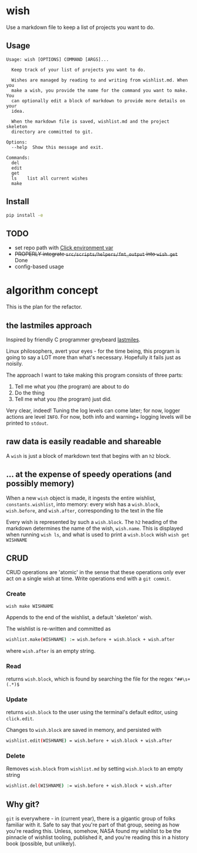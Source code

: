 # wish

Use a markdown file to keep a list of projects you want to do.

## Usage

```
Usage: wish [OPTIONS] COMMAND [ARGS]...

  Keep track of your list of projects you want to do.

  Wishes are managed by reading to and writing from wishlist.md. When you
  make a wish, you provide the name for the command you want to make. You
  can optionally edit a block of markdown to provide more details on your
  idea.

  When the markdown file is saved, wishlist.md and the project skeleton
  directory are committed to git.

Options:
  --help  Show this message and exit.

Commands:
  del
  edit
  get
  ls    list all current wishes
  make
```

## Install 

```bash
pip install -e
```

## TODO

* set repo path with [Click environment var](https://click.palletsprojects.com/en/8.0.x/options/#values-from-environment-variables) 
* ~~PROPERLY integrate `src/scripts/helpers/fmt_output` into `wish get`~~ Done
* config-based usage


# algorithm concept

This is the plan for the refactor.

## the lastmiles approach

Inspired by friendly C programmer greybeard [lastmiles](https://www.youtube.com/user/lastmiles).

Linux philosophers, avert your eyes - for the time being, this program is
going to say a LOT more than what's necessary. Hopefully it fails just as noisily.

The approach I want to take making this program consists of three parts:

1. Tell me what you (the program) are about to do
2. Do the thing
3. Tell me what you (the program) just did.

Very clear, indeed! Tuning the log levels can come later; for now, 
logger actions are level `INFO`. For now, both info and warning+ logging levels
will be printed to `stdout`. 

## raw data is easily readable and shareable

A `wish` is just a block of markdown text that begins with an `h2` block.

## ... at the expense of speedy operations (and possibly memory) 

When a new `wish` object is made, it ingests the entire wishlist,
`constants.wishlist`, into memory: every wish has a `wish.block`, 
`wish.before`, and `wish.after`, corresponding to the text in the
file

Every wish is represented by such a `wish.block`. 
The `h2` heading of the markdown determines the name of the wish,
`wish.name`. This is displayed when running `wish ls`, and what
is used to print a `wish.block` wish `wish get WISHNAME`

## CRUD

CRUD operations are 'atomic' in the sense that these operations
only ever act on a single wish at time. Write operations end with
a `git commit`. 

### Create 

`wish make WISHNAME`

Appends to the end of the wishlist, a default 'skeleton' wish.

The wishlist is re-written and committed as 

```bash
wishlist.make(WISHNAME) := wish.before + wish.block + wish.after
```

where `wish.after` is an empty string.

### Read

returns `wish.block`, which is found by searching the file
for the regex `^##\s+(.*)$`


### Update

returns `wish.block` to the user using the terminal's default
editor, using `click.edit`.

Changes to `wish.block` are saved in memory, and persisted with

```bash
wishlist.edit(WISHNAME) = wish.before + wish.block + wish.after
```

### Delete

Removes `wish.block` from `wishlist.md` by setting `wish.block` to
an empty string

```bash
wishlist.del(WISHNAME) := wish.before + wish.block + wish.after 
```

## Why git?

`git` is everywhere - in (current year), there is a gigantic group of folks
familiar with it.
Safe to say that you're part of that group, seeing as how you're reading this.
Unless, somehow, NASA found my wishlist to be the pinnacle of wishlist tooling,
published it, and you're reading this in a history book (possible, but
unlikely).
